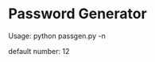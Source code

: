 Password Generator
==================

Usage: python passgen.py -n <Number of characters>
  
  default number: 12
  
 
